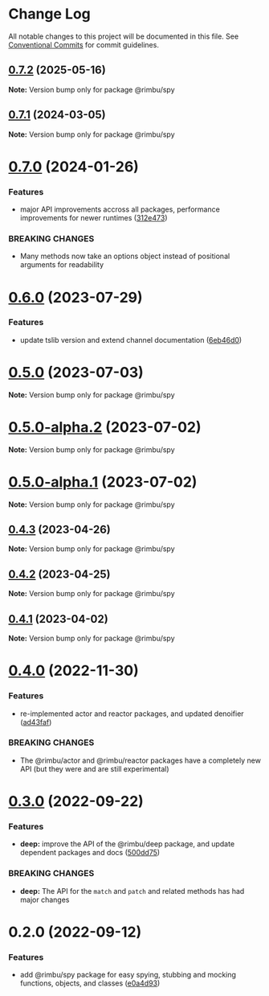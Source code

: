 # Change Log

All notable changes to this project will be documented in this file.
See [Conventional Commits](https://conventionalcommits.org) for commit guidelines.

## [0.7.2](https://github.com/rimbu-org/rimbu/compare/@rimbu/spy@0.7.1...@rimbu/spy@0.7.2) (2025-05-16)

**Note:** Version bump only for package @rimbu/spy

## [0.7.1](https://github.com/rimbu-org/rimbu/compare/@rimbu/spy@0.7.0...@rimbu/spy@0.7.1) (2024-03-05)

**Note:** Version bump only for package @rimbu/spy

# [0.7.0](https://github.com/rimbu-org/rimbu/compare/@rimbu/spy@0.6.0...@rimbu/spy@0.7.0) (2024-01-26)

### Features

- major API improvements accross all packages, performance improvements for newer runtimes ([312e473](https://github.com/rimbu-org/rimbu/commit/312e473261696a8e8749399491b9fd29bb5c38ec))

### BREAKING CHANGES

- Many methods now take an options object instead of positional arguments for
  readability

# [0.6.0](https://github.com/rimbu-org/rimbu/compare/@rimbu/spy@0.5.0...@rimbu/spy@0.6.0) (2023-07-29)

### Features

- update tslib version and extend channel documentation ([6eb46d0](https://github.com/rimbu-org/rimbu/commit/6eb46d07b9b7469febd316306146b04f43b1ebb5))

# [0.5.0](https://github.com/rimbu-org/rimbu/compare/@rimbu/spy@0.5.0-alpha.2...@rimbu/spy@0.5.0) (2023-07-03)

**Note:** Version bump only for package @rimbu/spy

# [0.5.0-alpha.2](https://github.com/rimbu-org/rimbu/compare/@rimbu/spy@0.5.0-alpha.1...@rimbu/spy@0.5.0-alpha.2) (2023-07-02)

**Note:** Version bump only for package @rimbu/spy

# [0.5.0-alpha.1](https://github.com/rimbu-org/rimbu/compare/@rimbu/spy@0.4.3...@rimbu/spy@0.5.0-alpha.1) (2023-07-02)

**Note:** Version bump only for package @rimbu/spy

## [0.4.3](https://github.com/rimbu-org/rimbu/compare/@rimbu/spy@0.4.2...@rimbu/spy@0.4.3) (2023-04-26)

**Note:** Version bump only for package @rimbu/spy

## [0.4.2](https://github.com/rimbu-org/rimbu/compare/@rimbu/spy@0.4.1...@rimbu/spy@0.4.2) (2023-04-25)

**Note:** Version bump only for package @rimbu/spy

## [0.4.1](https://github.com/rimbu-org/rimbu/compare/@rimbu/spy@0.4.0...@rimbu/spy@0.4.1) (2023-04-02)

**Note:** Version bump only for package @rimbu/spy

# [0.4.0](https://github.com/rimbu-org/rimbu/compare/@rimbu/spy@0.3.0...@rimbu/spy@0.4.0) (2022-11-30)

### Features

- re-implemented actor and reactor packages, and updated denoifier ([ad43faf](https://github.com/rimbu-org/rimbu/commit/ad43faf1154d43fae79eea418d8b3bea28b04a2f))

### BREAKING CHANGES

- The @rimbu/actor and @rimbu/reactor packages have a completely new API (but they
  were and are still experimental)

# [0.3.0](https://github.com/rimbu-org/rimbu/compare/@rimbu/spy@0.2.0...@rimbu/spy@0.3.0) (2022-09-22)

### Features

- **deep:** improve the API of the @rimbu/deep package, and update dependent packages and docs ([500dd75](https://github.com/rimbu-org/rimbu/commit/500dd7557b84fd5e571856d08dca176bc7a49b49))

### BREAKING CHANGES

- **deep:** The API for the `match` and `patch` and related methods has had major changes

# 0.2.0 (2022-09-12)

### Features

- add @rimbu/spy package for easy spying, stubbing and mocking functions, objects, and classes ([e0a4d93](https://github.com/rimbu-org/rimbu/commit/e0a4d933e022293eb4bb1fa0e13c7975c76f2f8d))

